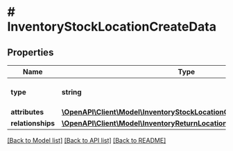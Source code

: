 # # InventoryStockLocationCreateData

## Properties

Name | Type | Description | Notes
------------ | ------------- | ------------- | -------------
**type** | **string** | The resource&#39;s type |
**attributes** | [**\OpenAPI\Client\Model\InventoryStockLocationCreateDataAttributes**](InventoryStockLocationCreateDataAttributes.md) |  |
**relationships** | [**\OpenAPI\Client\Model\InventoryReturnLocationCreateDataRelationships**](InventoryReturnLocationCreateDataRelationships.md) |  | [optional]

[[Back to Model list]](../../README.md#models) [[Back to API list]](../../README.md#endpoints) [[Back to README]](../../README.md)
